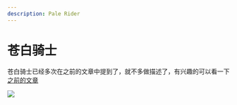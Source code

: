 ```yaml
---
description: Pale Rider
---
```


# 苍白骑士

苍白骑士已经多次在之前的文章中提到了，就不多做描述了，有兴趣的可以看一下[之前的文章](https://zhuanlan.zhihu.com/p/26197953)

![](https://pic1.zhimg.com/80/v2-70e21facc6a19088d1074a51c2b0880c_720w.jpg)


